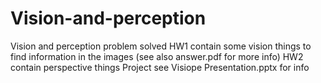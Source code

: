 # Vision-and-perception
Vision and perception problem solved
HW1 contain some vision things to find information in the images (see also answer.pdf for more info)
HW2 contain perspective things
Project see Visiope Presentation.pptx for info